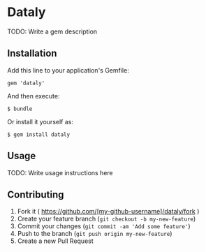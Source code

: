 # Dataly

TODO: Write a gem description

## Installation

Add this line to your application's Gemfile:

    gem 'dataly'

And then execute:

    $ bundle

Or install it yourself as:

    $ gem install dataly

## Usage

TODO: Write usage instructions here

## Contributing

1. Fork it ( https://github.com/[my-github-username]/dataly/fork )
2. Create your feature branch (`git checkout -b my-new-feature`)
3. Commit your changes (`git commit -am 'Add some feature'`)
4. Push to the branch (`git push origin my-new-feature`)
5. Create a new Pull Request
